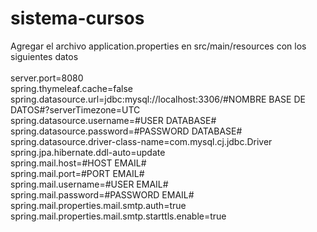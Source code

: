 # sistema-cursos
Agregar el archivo application.properties en src/main/resources con los siguientes datos<br /><br />
server.port=8080<br />
spring.thymeleaf.cache=false<br />
spring.datasource.url=jdbc:mysql://localhost:3306/#NOMBRE BASE DE DATOS#?serverTimezone=UTC<br />
spring.datasource.username=#USER DATABASE#<br />
spring.datasource.password=#PASSWORD DATABASE#<br />
spring.datasource.driver-class-name=com.mysql.cj.jdbc.Driver<br />
spring.jpa.hibernate.ddl-auto=update<br />
spring.mail.host=#HOST EMAIL#<br />
spring.mail.port=#PORT EMAIL#<br />
spring.mail.username=#USER EMAIL#<br />
spring.mail.password=#PASSWORD EMAIL#<br />
spring.mail.properties.mail.smtp.auth=true<br />
spring.mail.properties.mail.smtp.starttls.enable=true<br />
